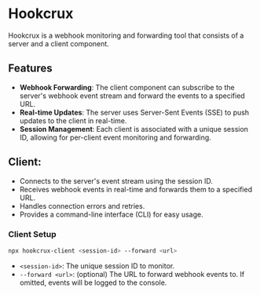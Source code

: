 # Hookcrux

Hookcrux is a webhook monitoring and forwarding tool that consists of a server and a client component.

## Features

- **Webhook Forwarding**: The client component can subscribe to the server's webhook event stream and forward the events to a specified URL.
- **Real-time Updates**: The server uses Server-Sent Events (SSE) to push updates to the client in real-time.
- **Session Management**: Each client is associated with a unique session ID, allowing for per-client event monitoring and forwarding.

## **Client**:

- Connects to the server's event stream using the session ID.
- Receives webhook events in real-time and forwards them to a specified URL.
- Handles connection errors and retries.
- Provides a command-line interface (CLI) for easy usage.

### Client Setup

```bash
npx hookcrux-client <session-id> --forward <url>
```

- `<session-id>`: The unique session ID to monitor.
- `--forward <url>`: (optional) The URL to forward webhook events to. If omitted, events will be logged to the console.
